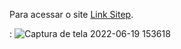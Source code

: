 <p>Para acessar o site <a href="https://terrible-paste.surge.sh/" target="_blank">Link Sitep</a>.</p>

 : 
![Captura de tela 2022-06-19 153618](https://user-images.githubusercontent.com/38039737/174495740-c7d3d749-246b-43ac-9a66-48c7ab7317ec.png)
